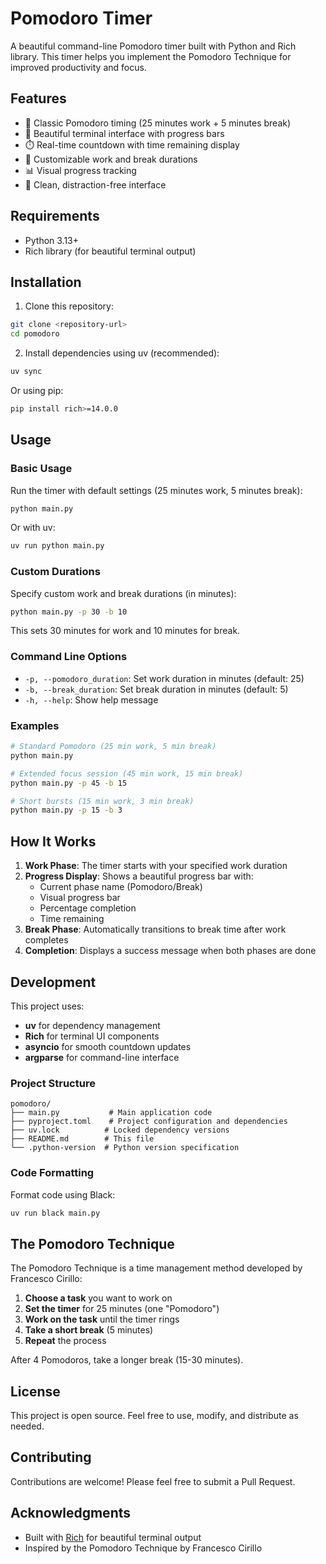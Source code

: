 # Pomodoro Timer

A beautiful command-line Pomodoro timer built with Python and Rich library. This timer helps you implement the Pomodoro Technique for improved productivity and focus.

## Features

- 🍅 Classic Pomodoro timing (25 minutes work + 5 minutes break)
- 🎨 Beautiful terminal interface with progress bars
- ⏱️ Real-time countdown with time remaining display
- 🔧 Customizable work and break durations
- 📊 Visual progress tracking
- 🎯 Clean, distraction-free interface

## Requirements

- Python 3.13+
- Rich library (for beautiful terminal output)

## Installation

1. Clone this repository:
```bash
git clone <repository-url>
cd pomodoro
```

2. Install dependencies using uv (recommended):
```bash
uv sync
```

Or using pip:
```bash
pip install rich>=14.0.0
```

## Usage

### Basic Usage

Run the timer with default settings (25 minutes work, 5 minutes break):
```bash
python main.py
```

Or with uv:
```bash
uv run python main.py
```

### Custom Durations

Specify custom work and break durations (in minutes):
```bash
python main.py -p 30 -b 10
```

This sets 30 minutes for work and 10 minutes for break.

### Command Line Options

- `-p, --pomodoro_duration`: Set work duration in minutes (default: 25)
- `-b, --break_duration`: Set break duration in minutes (default: 5)
- `-h, --help`: Show help message

### Examples

```bash
# Standard Pomodoro (25 min work, 5 min break)
python main.py

# Extended focus session (45 min work, 15 min break)
python main.py -p 45 -b 15

# Short bursts (15 min work, 3 min break)
python main.py -p 15 -b 3
```

## How It Works

1. **Work Phase**: The timer starts with your specified work duration
2. **Progress Display**: Shows a beautiful progress bar with:
   - Current phase name (Pomodoro/Break)
   - Visual progress bar
   - Percentage completion
   - Time remaining
3. **Break Phase**: Automatically transitions to break time after work completes
4. **Completion**: Displays a success message when both phases are done

## Development

This project uses:
- **uv** for dependency management
- **Rich** for terminal UI components
- **asyncio** for smooth countdown updates
- **argparse** for command-line interface

### Project Structure

```
pomodoro/
├── main.py           # Main application code
├── pyproject.toml    # Project configuration and dependencies
├── uv.lock          # Locked dependency versions
├── README.md        # This file
└── .python-version  # Python version specification
```

### Code Formatting

Format code using Black:
```bash
uv run black main.py
```

## The Pomodoro Technique

The Pomodoro Technique is a time management method developed by Francesco Cirillo:

1. **Choose a task** you want to work on
2. **Set the timer** for 25 minutes (one "Pomodoro")
3. **Work on the task** until the timer rings
4. **Take a short break** (5 minutes)
5. **Repeat** the process

After 4 Pomodoros, take a longer break (15-30 minutes).

## License

This project is open source. Feel free to use, modify, and distribute as needed.

## Contributing

Contributions are welcome! Please feel free to submit a Pull Request.

## Acknowledgments

- Built with [Rich](https://github.com/Textualize/rich) for beautiful terminal output
- Inspired by the Pomodoro Technique by Francesco Cirillo

